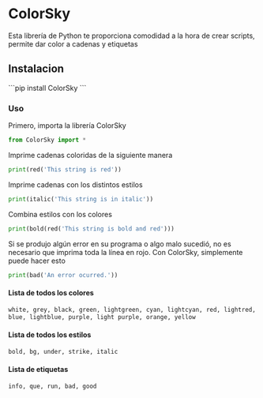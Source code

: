 # ColorSky
Esta librería de Python te proporciona comodidad a la hora de crear scripts, permite dar color a cadenas y etiquetas

<h2>Instalacion</h2><p>
```pip install ColorSky
```


### Uso
Primero, importa la librería ColorSky
```python
from ColorSky import *
```

Imprime cadenas coloridas de la siguiente manera

```python
print(red('This string is red'))
```

Imprime cadenas con los distintos estilos

```python
print(italic('This string is in italic'))
```

Combina estilos con los colores

```python
print(bold(red('This string is bold and red')))
```

Si se produjo algún error en su programa o algo malo sucedió, no es necesario que imprima toda la línea en rojo. Con ColorSky, simplemente puede hacer esto 

```python 
print(bad('An error ocurred.'))
``` 

#### Lista de todos los colores

```python
white, grey, black, green, lightgreen, cyan, lightcyan, red, lightred,
blue, lightblue, purple, light purple, orange, yellow
```

#### Lista de todos los estilos

```python
bold, bg, under, strike, italic
```

#### Lista de etiquetas

```python
info, que, run, bad, good
``` 
